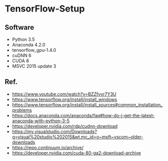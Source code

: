 # TensorFlow-Setup

## Software
- Python 3.5
- Anaconda 4.2.0
- tensorflow_gpu-1.4.0
- cuDNN 6
- CUDA 8
- MSVC 2015 update 3

## Ref.
* https://www.youtube.com/watch?v=BZZfvvr7Y3U
* https://www.tensorflow.org/install/install_windows
* https://www.tensorflow.org/install/install_sources#common_installation_problems
* https://docs.anaconda.com/anaconda/faq#how-do-i-get-the-latest-anaconda-with-python-3-5
* https://developer.nvidia.com/rdp/cudnn-download
* https://my.visualstudio.com/Downloads?q=visual%20studio%202015&wt.mc_id=o~msft~vscom~older-downloads
* https://repo.continuum.io/archive/
* https://developer.nvidia.com/cuda-80-ga2-download-archive
